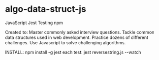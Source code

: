 # algo-data-struct-js

JavaScript
Jest Testing npm

Created to:
Master commonly asked interview questions.
Tackle common data structures used in web development.
Practice dozens of different challenges.
Use Javascript to solve challenging algorithms.


INSTALL: npm install -g jest
each test: jest reversestring.js --watch

